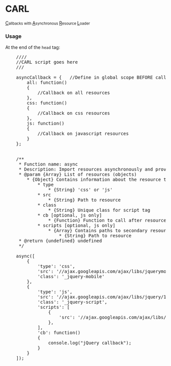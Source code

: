 CARL
============

<u>C</u><small>allbacks with </small><u>A</u><small>synchronous </small><u>R</u><small>esource </small><u>L</u><small>oader</small>

<h3>Usage</h3>

At the end of the <code>head</code> tag:
<pre>
	////
	//CARL script goes here
	///

	asyncCallback = {	//Define in global scope BEFORE calling the "async" method
		all: function()
		{
			//Callback on all resources
		},
		css: function()
		{
			//Callback on css resources
		},
		js: function()
		{
			//Callback on javascript resources
		}
	};


	/**
	 * Function name: async
	 * Description: Import resources asynchronously and provide callbacks
	 * @param {Array} List of resources (objects)
	 	* {Object} Contains information about the resource to be called asynchronously
	 		* type
	 			* {String} 'css' or 'js'
	 		* src
	 			* {String} Path to resource
	 		* class
	 			* {String} Unique class for script tag
	 		* cb [optional, js only]
	 			* {Function} Function to call after resource execution
	 		* scripts [optional, js only]
	 			* {Array} Contains paths to secondary resources
	 				* {String} Path to resource
	 * @return {undefined} undefined
	 */

	async([
		{
			'type': 'css',
			'src': '//ajax.googleapis.com/ajax/libs/jquerymobile/1.4.3/jquery.mobile.min.css',
			'class': '_jquery-mobile'
		},
		{
			'type': 'js',
			'src': '//ajax.googleapis.com/ajax/libs/jquery/1.10.2/jquery.min.js',
			'class': '_jquery-script',
			'scripts': [
				{
					'src': '//ajax.googleapis.com/ajax/libs/jquerymobile/1.4.3/jquery.mobile.min.js',
				},
			],
			'cb': function()
			{
				console.log("jQuery callback");
			}
		}
	]);
</pre>
